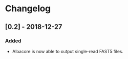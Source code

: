 # Changelog

## [0.2] - 2018-12-27

### Added
- Albacore is now able to output single-read FAST5 files.


